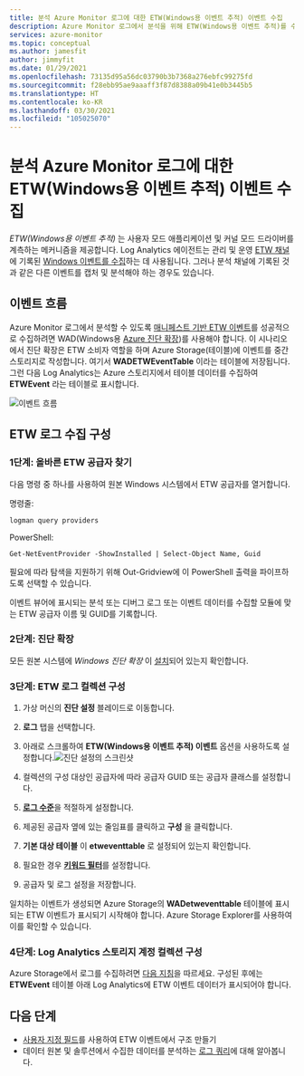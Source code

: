 ```yaml
---
title: 분석 Azure Monitor 로그에 대한 ETW(Windows용 이벤트 추적) 이벤트 수집
description: Azure Monitor 로그에서 분석을 위해 ETW(Windows용 이벤트 추적)를 수집하는 방법에 대해 알아봅니다.
services: azure-monitor
ms.topic: conceptual
ms.author: jamesfit
author: jimmyfit
ms.date: 01/29/2021
ms.openlocfilehash: 73135d95a56dc03790b3b7368a276ebfc99275fd
ms.sourcegitcommit: f28ebb95ae9aaaff3f87d8388a09b41e0b3445b5
ms.translationtype: HT
ms.contentlocale: ko-KR
ms.lasthandoff: 03/30/2021
ms.locfileid: "105025070"
---
```

# <a name="collecting-event-tracing-for-windows-etw-events-for-analysis-azure-monitor-logs"></a>분석 Azure Monitor 로그에 대한 ETW(Windows용 이벤트 추적) 이벤트 수집

*ETW(Windows용 이벤트 추적)* 는 사용자 모드 애플리케이션 및 커널 모드 드라이버를 계측하는 메커니즘을 제공합니다. Log Analytics 에이전트는 관리 및 운영 [ETW 채널](/windows/win32/wes/eventmanifestschema-channeltype-complextype)에 기록된 [Windows 이벤트를 수집](./data-sources-windows-events.md)하는 데 사용됩니다. 그러나 분석 채널에 기록된 것과 같은 다른 이벤트를 캡처 및 분석해야 하는 경우도 있습니다.  

## <a name="event-flow"></a>이벤트 흐름

Azure Monitor 로그에서 분석할 수 있도록 [매니페스트 기반 ETW 이벤트](/windows/win32/etw/about-event-tracing#types-of-providers)를 성공적으로 수집하려면 WAD(Windows용 [Azure 진단 확장](./diagnostics-extension-overview.md))를 사용해야 합니다. 이 시나리오에서 진단 확장은 ETW 소비자 역할을 하며 Azure Storage(테이블)에 이벤트를 중간 스토리지로 작성합니다. 여기서 **WADETWEventTable** 이라는 테이블에 저장됩니다. 그런 다음 Log Analytics는 Azure 스토리지에서 테이블 데이터를 수집하여 **ETWEvent** 라는 테이블로 표시합니다.

![이벤트 흐름](./media/data-sources-event-tracing-windows/event-flow.png)

## <a name="configuring-etw-log-collection"></a>ETW 로그 수집 구성

### <a name="step-1-locate-the-correct-etw-provider"></a>1단계: 올바른 ETW 공급자 찾기

다음 명령 중 하나를 사용하여 원본 Windows 시스템에서 ETW 공급자를 열거합니다.

명령줄:

```
logman query providers
```

PowerShell:
```
Get-NetEventProvider -ShowInstalled | Select-Object Name, Guid
```
필요에 따라 탐색을 지원하기 위해 Out-Gridview에 이 PowerShell 출력을 파이프하도록 선택할 수 있습니다.

이벤트 뷰어에 표시되는 분석 또는 디버그 로그 또는 이벤트 데이터를 수집할 모듈에 맞는 ETW 공급자 이름 및 GUID를 기록합니다.

### <a name="step-2-diagnostics-extension"></a>2단계: 진단 확장

모든 원본 시스템에 *Windows 진단 확장* 이 [설치](./diagnostics-extension-windows-install.md#install-with-azure-portal)되어 있는지 확인합니다.

### <a name="step-3-configure-etw-log-collection"></a>3단계: ETW 로그 컬렉션 구성

1. 가상 머신의 **진단 설정** 블레이드로 이동합니다.

2. **로그** 탭을 선택합니다.

3. 아래로 스크롤하여 **ETW(Windows용 이벤트 추적) 이벤트** 옵션을 사용하도록 설정합니다.![진단 설정의 스크린샷](./media/data-sources-event-tracing-windows/enable-event-tracing-windows-collection.png)

4. 컬렉션의 구성 대상인 공급자에 따라 공급자 GUID 또는 공급자 클래스를 설정합니다.

5. [**로그 수준**](/windows/win32/etw/configuring-and-starting-an-event-tracing-session)을 적절하게 설정합니다.

6. 제공된 공급자 옆에 있는 줄임표를 클릭하고 **구성** 을 클릭합니다.

7. **기본 대상 테이블** 이 **etweventtable** 로 설정되어 있는지 확인합니다.

8. 필요한 경우 [**키워드 필터**](/windows/win32/wes/defining-keywords-used-to-classify-types-of-events)를 설정합니다.

9. 공급자 및 로그 설정을 저장합니다.

일치하는 이벤트가 생성되면 Azure Storage의 **WADetweventtable** 테이블에 표시되는 ETW 이벤트가 표시되기 시작해야 합니다. Azure Storage Explorer를 사용하여 이를 확인할 수 있습니다.

### <a name="step-4-configure-log-analytics-storage-account-collection"></a>4단계: Log Analytics 스토리지 계정 컬렉션 구성

Azure Storage에서 로그를 수집하려면 [다음 지침](./diagnostics-extension-logs.md#collect-logs-from-azure-storage)을 따르세요. 구성된 후에는 **ETWEvent** 테이블 아래 Log Analytics에 ETW 이벤트 데이터가 표시되어야 합니다.

## <a name="next-steps"></a>다음 단계
- [사용자 지정 필드](../logs/custom-fields.md)를 사용하여 ETW 이벤트에서 구조 만들기
- 데이터 원본 및 솔루션에서 수집한 데이터를 분석하는 [로그 쿼리](../logs/log-query-overview.md)에 대해 알아봅니다.